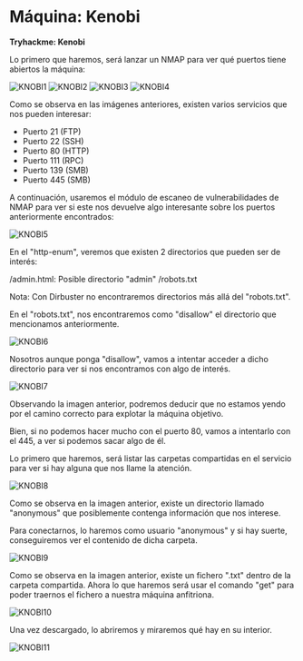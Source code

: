 # Máquina: Kenobi

**Tryhackme: Kenobi**

Lo primero que haremos, será lanzar un NMAP para ver qué puertos tiene abiertos la máquina:

![KNOBI1]()
![KNOBI2]()
![KNOBI3]()
![KNOBI4]()

Como se observa en las imágenes anteriores, existen varios servicios que nos pueden interesar:

- Puerto 21 (FTP)
- Puerto 22 (SSH)
- Puerto 80 (HTTP)
- Puerto 111 (RPC)
- Puerto 139 (SMB)
- Puerto 445 (SMB)

A continuación, usaremos el módulo de escaneo de vulnerabilidades de NMAP para ver si este nos devuelve algo interesante sobre los puertos anteriormente encontrados:

![KNOBI5]()

En el "http-enum", veremos que existen 2 directorios que pueden ser de interés:

/admin.html: Posible directorio "admin"
/robots.txt

Nota: Con Dirbuster no encontraremos directorios más allá del "robots.txt".

En el "robots.txt", nos encontraremos como "disallow" el directorio que mencionamos anteriormente.

![KNOBI6]()

Nosotros aunque ponga "disallow", vamos a intentar acceder a dicho directorio para ver si nos encontramos con algo de interés.

![KNOBI7]()

Observando la imagen anterior, podremos deducir que no estamos yendo por el camino correcto para explotar la máquina objetivo.

Bien, si no podemos hacer mucho con el puerto 80, vamos a intentarlo con el 445, a ver si podemos sacar algo de él.

Lo primero que haremos, será listar las carpetas compartidas en el servicio para ver si hay alguna que nos llame la atención.

![KNOBI8]()

Como se observa en la imagen anterior, existe un directorio llamado "anonymous" que posiblemente contenga información que nos interese.

Para conectarnos, lo haremos como usuario "anonymous" y si hay suerte, conseguiremos ver el contenido de dicha carpeta.

![KNOBI9]()

Como se observa en la imagen anterior, existe un fichero ".txt" dentro de la carpeta compartida. Ahora lo que haremos será usar el comando "get" para poder traernos el fichero a nuestra máquina anfitriona.

![KNOBI10]()

Una vez descargado, lo abriremos y miraremos qué hay en su interior.

![KNOBI11]()
